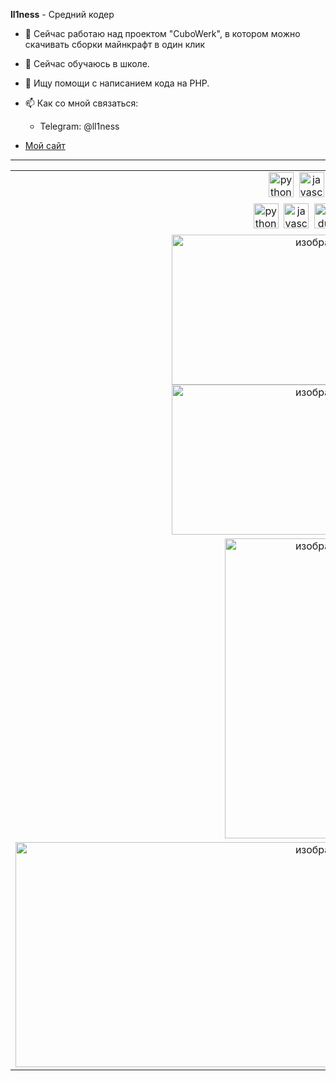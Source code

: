 **ll1ness** - Средний кодер

- 🔭 Сейчас работаю над проектом "CuboWerk", в котором можно скачивать сборки майнкрафт в один клик
- 🌱 Сейчас обучаюсь в школе.
- 🤔 Ищу помощи с написанием кода на PHP.
- 📫 Как со мной связаться:
    - Telegram: @ll1ness

- [Мой сайт](https://viraxis.hopto.org)

---

<table>
  <tr>
    <td valign="top" width="50%">
      <div align="center">
        <img src="https://skillicons.dev/icons?i=php" height="40" alt="python logo"  />
        <img width=h32" />
        <img src="https://skillicons.dev/icons?i=js" height="40" alt="javascript logo"  />
        <img width=h32" />
        <img src="https://skillicons.dev/icons?i=c" height="40" alt="redux logo"  />
        <img width=h32" />
        <img src="https://skillicons.dev/icons?i=py" height="40" alt="python logo"  />
        <img width=h32" />
      </div>
    </td>
  </tr>
    <tr>
    <td valign="top" width="50%">
      <div align="center">
        <img src="https://skillicons.dev/icons?i=blender" height="40" alt="python logo"  />
        <img width=h32" />
        <img src="https://skillicons.dev/icons?i=visualstudio" height="40" alt="javascript logo"  />
        <img width=h32" />
        <img src="https://skillicons.dev/icons?i=phpstorm" height="40" alt="redux logo"  />
        <img width=h32" />
        <img src="https://skillicons.dev/icons?i=pycharm" height="40" alt="python logo"  />
        <img width=h32" />
        <img src="https://skillicons.dev/icons?i=github" height="40" alt="redux logo"  />
        <img width=h32" />
      </div>
    </td>
  </tr>
  <tr>
    <td valign="top" width="50%">
      <div align="center">
        <img width="500" height="240" src="https://github.com/user-attachments/assets/16309479-8250-42f3-8604-cda7e6fb91c9" alt="изображение 1" />
        <img width="500" height="240" src="https://github.com/user-attachments/assets/674de24e-3665-426b-b8d1-a05132c1694e" alt="изображение 2" />
      </div>
    </td>
  </tr>
    <tr>
   <td valign="top" width="50%">
      <div align="center">
       <img width="330" height="480" src="https://github.com/user-attachments/assets/8c782e05-7198-44bb-8170-51b056cbfe9b" alt="изображение 3" />
      </div>
    </td>
  </tr>
    <tr>
    <td valign="top" width="50%">
      <div align="center">
        <img width="1000" height="360" src="https://github.com/user-attachments/assets/903f9cbb-bd0e-4d9f-a954-fd05fa645dbd" alt="изображение 4" />
      </div>
    </td>
  </tr>
</table>
